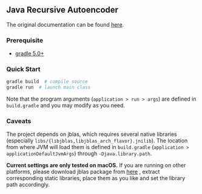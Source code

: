 ## Java Recursive Autoencoder

The original documentation can be found [here](https://github.com/sancha/jrae).

### Prerequisite

- [gradle 5.0+](https://gradle.org/)

### Quick Start

```bash
gradle build  # compile source
gradle run  # launch main class 
```

Note that the program arguments (`application > run > args`) are defined in `build.gradle` and you may modify as you need.


### Caveats

The project depends on jblas, which requires several native libraries (especially `libs/{libjblas,libjblas_arch_flavor}.jnilib`). The location from where JVM will load them is defined in `build.gradle` (`application > applicationDefaultJvmArgs`) through `-Djava.library.path`. 

**Current settings are only tested on macOS.** If you are running on other platforms, please download jblas package from [here](https://github.com/downloads/mikiobraun/jblas/jblas-1.2.0.jar) , extract corresponding static libraries, place them as you like and set the library path accordingly.
